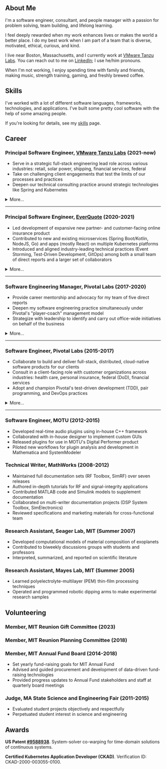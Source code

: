 ## About Me

I'm a software engineer, consultant, and people manager with a passion for problem solving, team building, and lifelong learning.

I feel deeply rewarded when my work enhances lives or makes the world a better place. I do my best work when I am part of a team that is diverse, motivated, ethical, curious, and kind.

I live near Boston, Massachusetts, and I currently work at [VMware Tanzu Labs](https://tanzu.vmware.com/tanzu). You can reach out to me on [LinkedIn](https://www.linkedin.com/in/tyson-mcnulty-611146b/); I use he/him pronouns.

When I'm not working, I enjoy spending time with family and friends, making music, strength training, gaming, and freshly brewed coffee.

## Skills

I've worked with a lot of different software languages, frameworks, technologies, and applications. I've built some pretty cool software with the help of some amazing people.

If you're looking for details, see my [skills](./skills.md) page.

## Career

### **Principal Software Engineer**, [VMware Tanzu Labs](https://tanzu.vmware.com/labs) (2021-now)

* Serve in a strategic full-stack engineering lead role across various industries: retail, solar power, shipping, financial services, federal
* Take on challenging client engagements that test the limits of our processes and practices
* Deepen our technical consulting practice around strategic technologies like Spring and Kubernetes

<details><summary><a style="cursor:pointer;">More...</a></summary>
<p>
It's felt like a homecoming returning to the Labs team. We've been navigating the challenges of the shift to hybrid work across the software industry. And, my time on the "product side" gave me new insights and appreciation for our clients' experiences. This time around, I have been staffed to projects in financial services, federal government, renewable energy, health care/wearables, large-scale retail, and international shipping.
</p>

<p>
Technology wise, I have broad full-stack exposure across many languages and frameworks, and expert-level skill with a handful of them. Sometimes, I'm staffed as a generalist, and my job is to identify the areas of a project that need the most help, and learn what I need to learn to make the most impactful improvements. Other times, I'm staffed as an expert in a core technology that's of use to the client, and I'm there to provide technical expertise and/or mentorship.
</p>

<p>
My role does not include people management this time around, but as a principal engineer, I tend to be used in more of a tactical or strategic role on engagements. Sometimes that means working closely with a dev team, like a tech lead, helping the team adopt practices that lead to long-term success. Other times, I'm consulting closer to the account level, helping our delivery teams chart a path to success with client leadership, or as a sort of software-architect-for-hire, helping to devise a high-level plan for large projects with several software delivery teams.
</p>
</details>
<hr>

### **Principal Software Engineer**, [EverQuote](https://www.everquote.com/about) (2020-2021)

* Led development of expansive new partner- and customer-facing online insurance product
* Contributed to new and existing microservices (Spring Boot/Kotlin, NodeJS, Go) and apps (mostly React) on multiple Kubernetes platforms
* Introduced and aligned industry-leading technical practices (Event Storming, Test-Driven Development, GitOps) among both a small team of direct reports and a larger set of collaborators

<details><summary><a style="cursor:pointer;">More...</a></summary>
<p>
At EverQuote, I got the chance delve deeply into the online advertising and insurance space. Upon arrival, I was put to work immediately to the task of bootstrapping a brand-new product with a very small team. I brought my "consulting toolkit" to bear, leaning especially on techniques for getting a newly formed team communicating effectively and producing useful software quickly. The product went live in production after 2-3 months of initial development, and was earning over $50K/day of revenue by the end of my tenure.
</p>

<p>
My job also included people management responsibilities. I had one direct report when hired, with plans to hire or reorg to add more to my team. The product team grew from about 3 people to 15-20, very few of whom reported directly to me, which created challenges of its own! After nine months, I had to make a decision on whether to see the project through to the next phase with a team of 6-7. Ultimately, I decided to return to consulting.
</p>
</details>
<hr>

### **Software Engineering Manager**, Pivotal Labs (2017-2020)

* Provide career mentorship and advocacy for my team of five direct reports
* Deepen my software engineering practice simultaneously under Pivotal's "player-coach" management model
* Strategize with leadership to identify and carry out office-wide initiatives on behalf of the business

<details><summary><a style="cursor:pointer;">More...</a></summary>
<p>
I took on the people manager role in an effort to make a stronger impact on the success of my office, and in doing so, I developed a new perspective on the operation of our business. A large part of people management at my level could be summarized as bridging our leadership's goals with the individual intentions and motivations of my reports. I have found that I'm able to produce such alignment best when I am able to practice candor, empathy, and trust on both sides of that bridge.
</p>

<p>
As a "P-level manager," I straddled the line between technical and organizational leadership. The role was about between roughly 75-90% engineering and 10-25% people management, depending on need. Maintaining my responsibilities as a contributor motivates me to a high degree, and I love that it keeps me attuned to the experiences of the majority of the office and to my reports.
</p>

</details>
<hr>

### **Software Engineer**, Pivotal Labs (2015-2017)

* Collaborate to build and deliver full-stack, distributed, cloud-native software products for our clients
* Consult in a client-facing role with customer organizations across industries: health care, personal insurance, federal (DoD), financial services
* Adopt and champion Pivotal's test-driven development (TDD), pair programming, and DevOps practices

<details><summary><a style="cursor:pointer;">More...</a></summary>
<p>
Becoming a software engineer at Pivotal Labs has been a profoundly transformative experience for me. At Labs, we espouse a very structured work methodology for its Labs teams: we aim to colocate 40 hours a week, pair program for 100% of our development time, and test-drive 100% of our code. Exceptions arise, but prove the rule--a deep understanding and commitment to Pivotal's engineering practices bring me and my teams product success time and time again.
</p>

<p>
Software engineering has been only one component of my role. We are client-facing consultants as well, driving constantly toward our their definition of success. Most of my project teams have been split 50/50 between Pivots and clients, and we prioritize pairing with our client's team members while we are onboarding them to our methodologies. As I have matured in my role, my daily project activities have become nearly 100% client-facing.
</p>
</details>
<hr>

### **Software Engineer**, MOTU (2012-2015)

* Developed real-time audio plugins using in-house C++ framework
* Collaborated with in-house designer to implement custom GUIs
* Released plugins for use in MOTU's Digital Performer product
* Piloted new workflows for plugin analysis and development in Mathematica and SystemModeler

### **Technical Writer**, MathWorks (2008-2012)
* Maintained full documentation sets (RF Toolbox, SimRF) over seven releases
* Authored in-depth tutorials for RF and signal-integrity applications
* Contributed MATLAB code and Simulink models to supplement documentation
* Collaborated on multi-writer documentation projects (DSP System Toolbox, SimElectronics)
* Reviewed specifications and marketing materials for cross-functional team

### **Research Assistant**, Seager Lab, MIT (Summer 2007)
* Developed computational models of material composition of exoplanets
* Contributed to biweekly discussions groups with students and professors
* Interpreted, summarized, and reported on scientific literature

### **Research Assistant**, Mayes Lab, MIT (Summer 2005)
* Learned polyelectrolyte-multilayer (PEM) thin-film processing techniques
* Operated and programmed robotic dipping arms to make experimental research samples

## Volunteering

### **Member**, MIT Reunion Gift Committee (2023)

### **Member**, MIT Reunion Planning Committee (2018)

### **Member**, MIT Annual Fund Board (2014-2018)

* Set yearly fund-raising goals for MIT Annual Fund
* Advised and guided procurement and development of data-driven fund-raising technologies
* Provided progress updates to Annual Fund stakeholders and staff at quarterly board meetings

### **Judge**, MA State Science and Engineering Fair (2011-2015)

* Evaluated student projects objectively and respectfully
* Perpetuated student interest in science and engineering

## Awards

**US Patent [#9588938](https://image-ppubs.uspto.gov/dirsearch-public/print/downloadPdf/9588938)**. System-solver co-warping for time-domain solutions of continuous systems.

**Certified Kubernetes Application Developer (CKAD)**. Verification ID: CKAD-2000-003055-0100.
